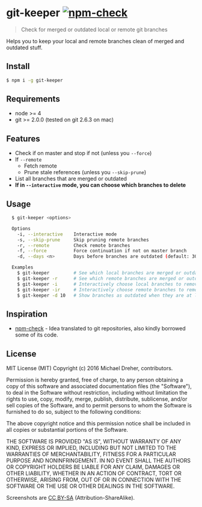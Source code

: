 # git-keeper [![npm-check](http://img.shields.io/npm/dm/git-keeper.svg)](https://www.npmjs.org/package/git-keeper)
> Check for merged or outdated local or remote git branches

Helps you to keep your local and remote branches clean of merged and outdated stuff.

## Install

```bash
$ npm i -g git-keeper
```

## Requirements

* node >= 4
* git >= 2.0.0 (tested on git 2.6.3 on mac)

## Features

* Check if on master and stop if not (unless you `--force`)
* If `--remote`
  * Fetch remote 
  * Prune stale references (unless you `--skip-prune`)
* List all branches that are merged or outdated 
* **If in `--interactive` mode, you can choose which branches to delete**

## Usage

```bash
  $ git-keeper <options>

  Options
    -i, --interactive    Interactive mode
    -s, --skip-prune     Skip pruning remote branches
    -r, --remote         Check remote branches
    -f, --force          Force continuation if not on master branch
    -d, --days <n>       Days before branches are outdated (default: 30)

  Examples
    $ git-keeper         # See which local branches are merged or outdated
    $ git-keeper -r      # See which remote branches are merged or outdated
    $ git-keeper -i      # Interactively choose local branches to remove 
    $ git-keeper -ir     # Interactively choose remote branches to remove 
    $ git-keeper -d 10   # Show branches as outdated when they are at least 10 days old 
```

## Inspiration

* [npm-check](https://github.com/dylang/npm-check) - Idea translated to git repositories, also kindly borrowed some of its code.

## License
MIT License (MIT)
Copyright (c) 2016 Michael Dreher, contributors.

Permission is hereby granted, free of charge, to any person obtaining a copy of this software and associated documentation files (the "Software"), to deal in the Software without restriction, including without limitation the rights to use, copy, modify, merge, publish, distribute, sublicense, and/or sell copies of the Software, and to permit persons to whom the Software is furnished to do so, subject to the following conditions:

The above copyright notice and this permission notice shall be included in all copies or substantial portions of the Software.

THE SOFTWARE IS PROVIDED "AS IS", WITHOUT WARRANTY OF ANY KIND, EXPRESS OR IMPLIED, INCLUDING BUT NOT LIMITED TO THE WARRANTIES OF MERCHANTABILITY, FITNESS FOR A PARTICULAR PURPOSE AND NONINFRINGEMENT. IN NO EVENT SHALL THE AUTHORS OR COPYRIGHT HOLDERS BE LIABLE FOR ANY CLAIM, DAMAGES OR OTHER LIABILITY, WHETHER IN AN ACTION OF CONTRACT, TORT OR OTHERWISE, ARISING FROM, OUT OF OR IN CONNECTION WITH THE SOFTWARE OR THE USE OR OTHER DEALINGS IN THE SOFTWARE.

Screenshots are [CC BY-SA](http://creativecommons.org/licenses/by-sa/4.0/) (Attribution-ShareAlike).
